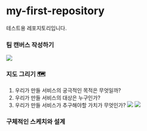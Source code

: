 # my-first-repository
테스트용 레포지토리입니다.

### 팀 캔버스 작성하기
![](https://i.imgur.com/nHzzoCn.jpg)


### 지도 그리기 🗺️
1. 우리가 만들 서비스의 궁극적인 목적은 무엇일까?
2. 우리가 만들 서비스의 대상은 누구인가?
3. 우리가 만들 서비스가 추구해야할 가치가 무엇인가?
![](https://i.imgur.com/0zbL9IE.jpg)
![](https://i.imgur.com/yxg9t2w.png)


### 구체적인 스케치와 설계
